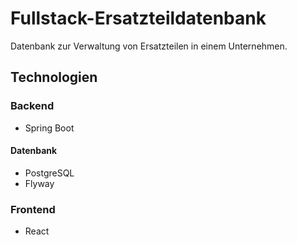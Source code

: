 # Fullstack-Ersatzteildatenbank
Datenbank zur Verwaltung von Ersatzteilen in einem Unternehmen.
## Technologien
### Backend
 - Spring Boot
#### Datenbank
 - PostgreSQL
 - Flyway
### Frontend
 - React
